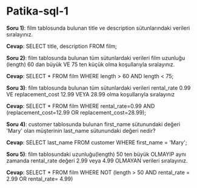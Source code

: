 # Patika-sql-1

**Soru 1)**: film tablosunda bulunan title ve description sütunlarındaki verileri sıralayınız.  


**Cevap**: SELECT title, description FROM film;




**Soru 2)**: film tablosunda bulunan tüm sütunlardaki verileri film uzunluğu (length) 60 dan büyük VE 75 ten küçük olma koşullarıyla sıralayınız.  


**Cevap**: SELECT * FROM film WHERE length > 60 AND length < 75;




**Soru 3)**: film tablosunda bulunan tüm sütunlardaki verileri rental_rate 0.99 VE replacement_cost 12.99 VEYA 28.99 olma koşullarıyla sıralayınız   


**Cevap**: SELECT * FROM film WHERE rental_rate=0.99 AND (replacement_cost=12.99 OR replacement_cost=28.99);




**Soru 4)**: customer tablosunda bulunan first_name sütunundaki değeri 'Mary' olan müşterinin last_name sütunundaki değeri nedir?  


**Cevap**: SELECT last_name FROM customer WHERE first_name = 'Mary';




**Soru 5)**: film tablosundaki uzunluğu(length) 50 ten büyük OLMAYIP aynı zamanda rental_rate değeri 2.99 veya 4.99 OLMAYAN verileri sıralayınız.      


**Cevap**: SELECT * FROM film WHERE NOT (length > 50 AND rental_rate = 2.99 OR rental_rate= 4.99)
